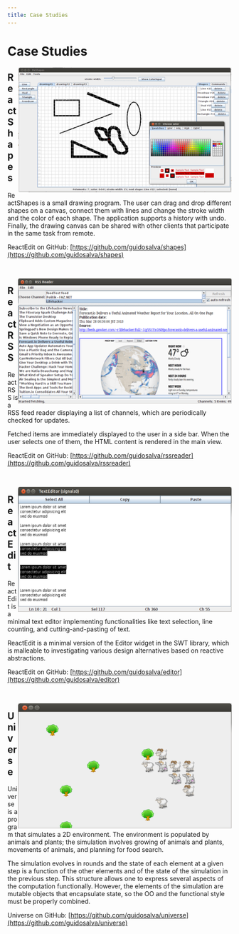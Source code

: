 ```yaml
---
title: Case Studies
---
```


<style scoped>
img {width:480px; float:right; padding:0; max-width:100%}
br {clear:both}
</style>


# Case Studies


![Shapes](../assets/images/shapes.png)
## ReactShapes

ReactShapes is a small drawing program. The user can drag and drop different shapes on a canvas, connect them with lines and change the stroke width and the color of each shape. The application supports a history with undo. Finally, the drawing canvas can be shared with other clients that participate in the same task from remote.

ReactEdit on GitHub:
[https://github.com/guidosalva/shapes](https://github.com/guidosalva/shapes)

<br/>


![RSS Reader](../assets/images/rssreader.png)
## ReactRSS

ReactRSS is a RSS feed reader displaying a list of channels, which are periodically checked for updates.

Fetched items are immediately displayed to the user in a side bar. When the user selects one of them, the HTML content is rendered in the main view.

ReactEdit on GitHub:
[https://github.com/guidosalva/rssreader](https://github.com/guidosalva/rssreader)

<br/>


![Editor](../assets/images/editor.png)
## ReactEdit

ReactEdit is a minimal text editor implementing functionalities like text selection, line counting, and cutting-and-pasting of text.

ReactEdit is a minimal version of the Editor widget in the SWT library, which is malleable to investigating various design alternatives based on reactive abstractions.

ReactEdit on GitHub:
[https://github.com/guidosalva/editor](https://github.com/guidosalva/editor)

<br/>


![Universe](../assets/images/universe.png)
## Universe

Universe is a program that simulates a 2D environment. The environment is populated by animals and plants; the simulation involves growing of animals and plants, movements of animals, and planning for food search.

The simulation evolves in rounds and the state of each element at a given step is a function of the other elements and of the state of the simulation in the previous step. This structure allows one to express several aspects of the computation functionally. However, the elements of the simulation are mutable objects that encapsulate state, so the OO and the functional style must be properly combined.

Universe on GitHub:
[https://github.com/guidosalva/universe](https://github.com/guidosalva/universe)

